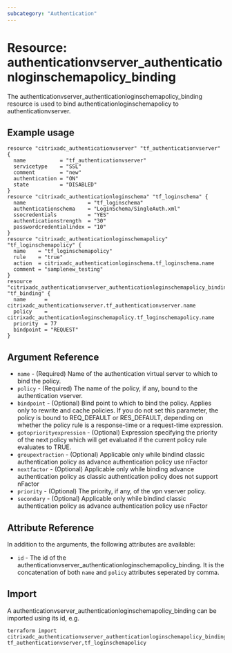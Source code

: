 ```yaml
---
subcategory: "Authentication"
---
```


# Resource: authenticationvserver_authenticationloginschemapolicy_binding

The authenticationvserver_authenticationloginschemapolicy_binding resource is used to bind authenticationloginschemapolicy to authenticationvserver.


## Example usage

```hcl
resource "citrixadc_authenticationvserver" "tf_authenticationvserver" {
  name           = "tf_authenticationvserver"
  servicetype    = "SSL"
  comment        = "new"
  authentication = "ON"
  state          = "DISABLED"
}
resource "citrixadc_authenticationloginschema" "tf_loginschema" {
  name                    = "tf_loginschema"
  authenticationschema    = "LoginSchema/SingleAuth.xml"
  ssocredentials          = "YES"
  authenticationstrength  = "30"
  passwordcredentialindex = "10"
}
resource "citrixadc_authenticationloginschemapolicy" "tf_loginschemapolicy" {
  name    = "tf_loginschemapolicy"
  rule    = "true"
  action  = citrixadc_authenticationloginschema.tf_loginschema.name
  comment = "samplenew_testing"
}
resource "citrixadc_authenticationvserver_authenticationloginschemapolicy_binding" "tf_binding" {
  name      = citrixadc_authenticationvserver.tf_authenticationvserver.name
  policy    = citrixadc_authenticationloginschemapolicy.tf_loginschemapolicy.name
  priority  = 77
  bindpoint = "REQUEST"
}
```


## Argument Reference

* `name` - (Required) Name of the authentication virtual server to which to bind the policy.
* `policy` - (Required) The name of the policy, if any, bound to the authentication vserver.
* `bindpoint` - (Optional) Bind point to which to bind the policy. Applies only to rewrite and cache policies. If you do not set this parameter, the policy is bound to REQ_DEFAULT or RES_DEFAULT, depending on whether the policy rule is a response-time or a request-time expression.
* `gotopriorityexpression` - (Optional) Expression specifying the priority of the next policy which will get evaluated if the current policy rule evaluates to TRUE.
* `groupextraction` - (Optional) Applicable only while bindind classic authentication policy as advance authentication policy use nFactor
* `nextfactor` - (Optional) Applicable only while binding advance authentication policy as classic authentication policy does not support nFactor
* `priority` - (Optional) The priority, if any, of the vpn vserver policy.
* `secondary` - (Optional) Applicable only while bindind classic authentication policy as advance authentication policy use nFactor


## Attribute Reference

In addition to the arguments, the following attributes are available:

* `id` - The id of the authenticationvserver_authenticationloginschemapolicy_binding. It is the concatenation of both `name` and `policy` attributes seperated by comma.


## Import

A authenticationvserver_authenticationloginschemapolicy_binding can be imported using its id, e.g.

```shell
terraform import citrixadc_authenticationvserver_authenticationloginschemapolicy_binding.tf_binding tf_authenticationvserver,tf_loginschemapolicy
```
